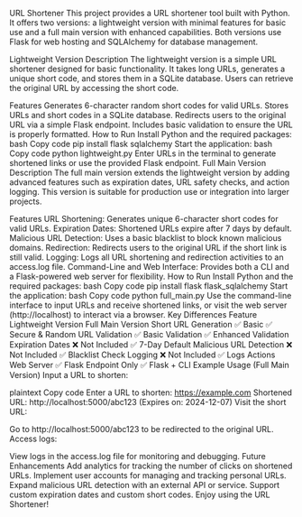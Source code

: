 URL Shortener
This project provides a URL shortener tool built with Python. It offers two versions: a lightweight version with minimal features for basic use and a full main version with enhanced capabilities. Both versions use Flask for web hosting and SQLAlchemy for database management.

Lightweight Version
Description
The lightweight version is a simple URL shortener designed for basic functionality. It takes long URLs, generates a unique short code, and stores them in a SQLite database. Users can retrieve the original URL by accessing the short code.

Features
Generates 6-character random short codes for valid URLs.
Stores URLs and short codes in a SQLite database.
Redirects users to the original URL via a simple Flask endpoint.
Includes basic validation to ensure the URL is properly formatted.
How to Run
Install Python and the required packages:
bash
Copy code
pip install flask sqlalchemy
Start the application:
bash
Copy code
python lightweight.py
Enter URLs in the terminal to generate shortened links or use the provided Flask endpoint.
Full Main Version
Description
The full main version extends the lightweight version by adding advanced features such as expiration dates, URL safety checks, and action logging. This version is suitable for production use or integration into larger projects.

Features
URL Shortening: Generates unique 6-character short codes for valid URLs.
Expiration Dates: Shortened URLs expire after 7 days by default.
Malicious URL Detection: Uses a basic blacklist to block known malicious domains.
Redirection: Redirects users to the original URL if the short link is still valid.
Logging: Logs all URL shortening and redirection activities to an access.log file.
Command-Line and Web Interface: Provides both a CLI and a Flask-powered web server for flexibility.
How to Run
Install Python and the required packages:
bash
Copy code
pip install flask flask_sqlalchemy
Start the application:
bash
Copy code
python full_main.py
Use the command-line interface to input URLs and receive shortened links, or visit the web server (http://localhost) to interact via a browser.
Key Differences
Feature	Lightweight Version	Full Main Version
Short URL Generation	✅ Basic	✅ Secure & Random
URL Validation	✅ Basic Validation	✅ Enhanced Validation
Expiration Dates	❌ Not Included	✅ 7-Day Default
Malicious URL Detection	❌ Not Included	✅ Blacklist Check
Logging	❌ Not Included	✅ Logs Actions
Web Server	✅ Flask Endpoint Only	✅ Flask + CLI
Example Usage (Full Main Version)
Input a URL to shorten:

plaintext
Copy code
Enter a URL to shorten: https://example.com
Shortened URL: http://localhost:5000/abc123 (Expires on: 2024-12-07)
Visit the short URL:

Go to http://localhost:5000/abc123 to be redirected to the original URL.
Access logs:

View logs in the access.log file for monitoring and debugging.
Future Enhancements
Add analytics for tracking the number of clicks on shortened URLs.
Implement user accounts for managing and tracking personal URLs.
Expand malicious URL detection with an external API or service.
Support custom expiration dates and custom short codes.
Enjoy using the URL Shortener!
